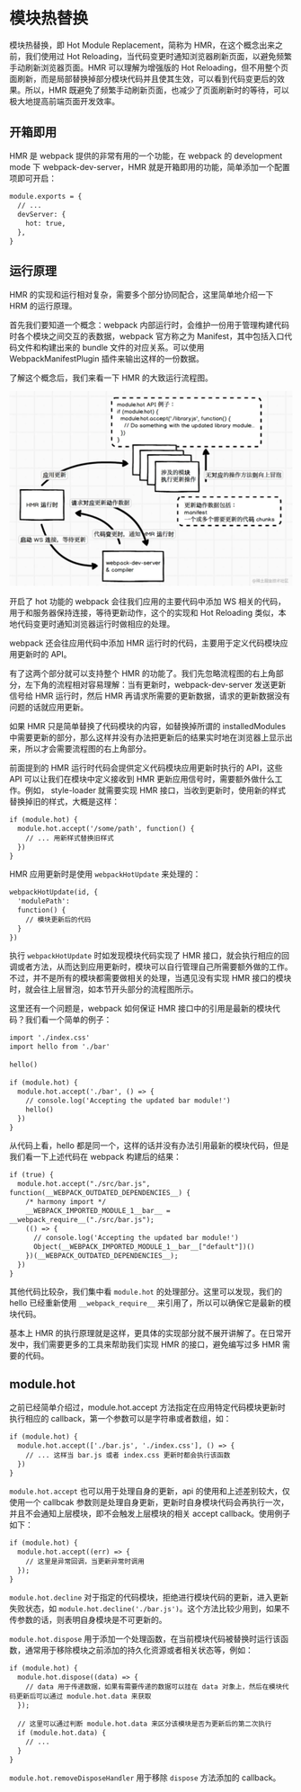 # 模块热替换

模块热替换，即 Hot Module Replacement，简称为 HMR，在这个概念出来之前，我们使用过 Hot Reloading，当代码变更时通知浏览器刷新页面，以避免频繁手动刷新浏览器页面。HMR 可以理解为增强版的 Hot Reloading，但不用整个页面刷新，而是局部替换掉部分模块代码并且使其生效，可以看到代码变更后的效果。所以，HMR 既避免了频繁手动刷新页面，也减少了页面刷新时的等待，可以极大地提高前端页面开发效率。

## 开箱即用

HMR 是 webpack 提供的非常有用的一个功能，在 webpack 的 development mode 下 webpack-dev-server，HMR 就是开箱即用的功能，简单添加一个配置项即可开启：

```
module.exports = {
  // ...
  devServer: {
    hot: true,
  },
}
```

## 运行原理

HMR 的实现和运行相对复杂，需要多个部分协同配合，这里简单地介绍一下 HRM 的运行原理。

首先我们要知道一个概念：webpack 内部运行时，会维护一份用于管理构建代码时各个模块之间交互的表数据，webpack 官方称之为 Manifest，其中包括入口代码文件和构建出来的 bundle 文件的对应关系。可以使用 WebpackManifestPlugin 插件来输出这样的一份数据。

了解这个概念后，我们来看一下 HMR 的大致运行流程图。

![流程图](./images/流程图.png)

开启了 hot 功能的 webpack 会往我们应用的主要代码中添加 WS 相关的代码，用于和服务器保持连接，等待更新动作，这个的实现和 Hot Reloading 类似，本地代码变更时通知浏览器运行时做相应的处理。

webpack 还会往应用代码中添加 HMR 运行时的代码，主要用于定义代码模块应用更新时的 API。

有了这两个部分就可以支持整个 HMR 的功能了。我们先忽略流程图的右上角部分，左下角的流程相对容易理解：当有更新时，webpack-dev-server 发送更新信号给 HMR 运行时，然后 HMR 再请求所需要的更新数据，请求的更新数据没有问题的话就应用更新。

如果 HMR 只是简单替换了代码模块的内容，如替换掉所谓的 installedModules 中需要更新的部分，那么这样并没有办法把更新后的结果实时地在浏览器上显示出来，所以才会需要流程图的右上角部分。

前面提到的 HMR 运行时代码会提供定义代码模块应用更新时执行的 API，这些 API 可以让我们在模块中定义接收到 HMR 更新应用信号时，需要额外做什么工作。例如， style-loader 就需要实现 HMR 接口，当收到更新时，使用新的样式替换掉旧的样式，大概是这样：

```
if (module.hot) {
  module.hot.accept('/some/path', function() {
    // ... 用新样式替换旧样式
  })
}
```

HMR 应用更新时是使用 `webpackHotUpdate` 来处理的：

```
webpackHotUpdate(id, { 
  'modulePath': 
  function() {
    // 模块更新后的代码
  }
})
```

执行 `webpackHotUpdate` 时如发现模块代码实现了 HMR 接口，就会执行相应的回调或者方法，从而达到应用更新时，模块可以自行管理自己所需要额外做的工作。不过，并不是所有的模块都需要做相关的处理，当遇见没有实现 HMR 接口的模块时，就会往上层冒泡，如本节开头部分的流程图所示。

这里还有一个问题是，webpack 如何保证 HMR 接口中的引用是最新的模块代码？我们看一个简单的例子：

```
import './index.css'
import hello from './bar'

hello()

if (module.hot) {
  module.hot.accept('./bar', () => {
    // console.log('Accepting the updated bar module!')
    hello()
  })
}
```

从代码上看，hello 都是同一个，这样的话并没有办法引用最新的模块代码，但是我们看一下上述代码在 webpack 构建后的结果：

```
if (true) {
  module.hot.accept("./src/bar.js", function(__WEBPACK_OUTDATED_DEPENDENCIES__) { 
    /* harmony import */ 
    __WEBPACK_IMPORTED_MODULE_1__bar__ = __webpack_require__("./src/bar.js"); 
    (() => {
      // console.log('Accepting the updated bar module!')
      Object(__WEBPACK_IMPORTED_MODULE_1__bar__["default"])()
    })(__WEBPACK_OUTDATED_DEPENDENCIES__); 
  })
}
```

其他代码比较杂，我们集中看 `module.hot` 的处理部分。这里可以发现，我们的 hello 已经重新使用 `__webpack_require__` 来引用了，所以可以确保它是最新的模块代码。

基本上 HMR 的执行原理就是这样，更具体的实现部分就不展开讲解了。在日常开发中，我们需要更多的工具来帮助我们实现 HMR 的接口，避免编写过多 HMR 需要的代码。

## module.hot

之前已经简单介绍过，module.hot.accept 方法指定在应用特定代码模块更新时执行相应的 callback，第一个参数可以是字符串或者数组，如：

```
if (module.hot) {
  module.hot.accept(['./bar.js', './index.css'], () => {
    // ... 这样当 bar.js 或者 index.css 更新时都会执行该函数
  })
}
```

`module.hot.accept` 也可以用于处理自身的更新，api 的使用和上述差别较大，仅使用一个 callbcak 参数则是处理自身更新，更新时自身模块代码会再执行一次，并且不会通知上层模块，即不会触发上层模块的相关 accept callback。使用例子如下：

```
if (module.hot) {
  module.hot.accept((err) => {
    // 这里是异常回调，当更新异常时调用
  });
}
```

`module.hot.decline` 对于指定的代码模块，拒绝进行模块代码的更新，进入更新失败状态，如 `module.hot.decline('./bar.js')`。这个方法比较少用到，如果不传参数的话，则表明自身模块是不可更新的。

`module.hot.dispose` 用于添加一个处理函数，在当前模块代码被替换时运行该函数，通常用于移除模块之前添加的持久化资源或者相关状态等，例如：

```
if (module.hot) {
  module.hot.dispose((data) => {
    // data 用于传递数据，如果有需要传递的数据可以挂在 data 对象上，然后在模块代码更新后可以通过 module.hot.data 来获取
  });

  // 这里可以通过判断 module.hot.data 来区分该模块是否为更新后的第二次执行
  if (module.hot.data) {
    // ...
  }
}
```

`module.hot.removeDisposeHandler` 用于移除 `dispose` 方法添加的 callback。


